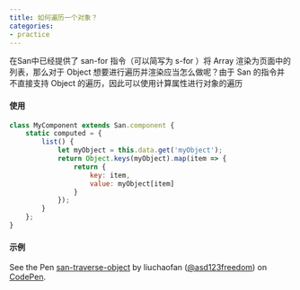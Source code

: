```yaml
---
title: 如何遍历一个对象？
categories:
- practice
---
```


在San中已经提供了 san-for 指令（可以简写为 s-for ）将 Array 渲染为页面中的列表，那么对于 Object 想要进行遍历并渲染应当怎么做呢？由于 San 的指令并不直接支持 Object 的遍历，因此可以使用计算属性进行对象的遍历

#### 使用

```javascript
class MyComponent extends San.component {
    static computed = {
        list() {
            let myObject = this.data.get('myObject');
            return Object.keys(myObject).map(item => {
                return {
                    key: item,
                    value: myObject[item]
                }
            });
        }
    };
}
```

#### 示例

<p data-height="365" data-theme-id="dark" data-slug-hash="rzMZeN" data-default-tab="js,result" data-user="asd123freedom" data-embed-version="2" data-pen-title="san-traverse-object" class="codepen">See the Pen <a href="https://codepen.io/asd123freedom/pen/rzMZeN/">san-traverse-object</a> by liuchaofan (<a href="https://codepen.io/asd123freedom">@asd123freedom</a>) on <a href="https://codepen.io">CodePen</a>.</p>
<script async src="https://production-assets.codepen.io/assets/embed/ei.js"></script>
